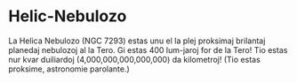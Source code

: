 # Helic-Nebulozo

La Helica Nebulozo (NGC 7293) estas unu el la plej proksimaj brilantaj planedaj
nebulozoj al la Tero. Gi estas 400 lum-jaroj for de la Tero! Tio estas nur kvar
duiliardoj (4,000,000,000,000,000) da kilometroj! (Tio estas proksime,
astronomie parolante.)
